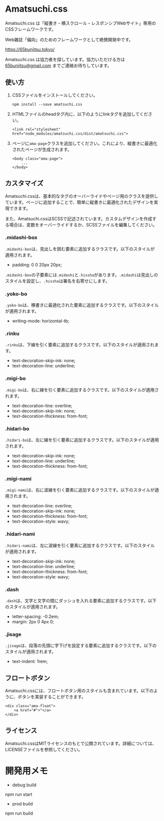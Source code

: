# Amatsuchi.css

Amatsuchi.css は「縦書き・横スクロール・レスポンシブWebサイト」専用のCSSフレームワークです。

Web雑誌「偏向」のためのフレームワークとして絶賛開発中です。

https://65bunjitsu.tokyo/

Amatsuchi.css は協力者を探しています。協力いただける方は 65bunjitsu@gmail.com までご連絡お待ちしています。


## 使い方

1. CSSファイルをインストールしてください。
    
    ```
    npm install --save amatsuchi.css
    
    ```
    
2. HTMLファイルのheadタグ内に、以下のようにlinkタグを追加してください。
    
    ```
    <link rel="stylesheet" href="node_modules/amatsuchi.css/dist/amatsuchi.css">
    
    ```
    
3. ページに`ama-page`クラスを追加してください。これにより、縦書きに最適化されたページが生成されます。
    
    ```
    <body class="ama-page">
        ...
    </body>
    
    ```
    

## カスタマイズ

Amatsuchi.cssは、基本的なタグのオーバーライドやページ用のクラスを提供しています。ページに追加することで、簡単に縦書きに最適化されたデザインを実現できます。

また、Amatsuchi.cssはSCSSで記述されています。カスタムデザインを作成する場合は、変数をオーバーライドするか、SCSSファイルを編集してください。

### .midashi-box

`.midashi-box`は、見出しを囲む要素に追加するクラスです。以下のスタイルが適用されます。

- padding: 0 0 20px 20px;

`.midashi-box`の子要素には`.midashi`と`.hissha`があります。`.midashi`は見出しのスタイルを設定し、`.hissha`は署名を右寄せにします。

### .yoko-bo

`.yoko-bo`は、横書きに最適化された要素に追加するクラスです。以下のスタイルが適用されます。

- writing-mode: horizontal-tb;

### .rinku

`.rinku`は、下線を引く要素に追加するクラスです。以下のスタイルが適用されます。

- text-decoration-skip-ink: none;
- text-decoration-line: underline;

### .migi-bo

`.migi-bo`は、右に線を引く要素に追加するクラスです。以下のスタイルが適用されます。

- text-decoration-line: overline;
- text-decoration-skip-ink: none;
- text-decoration-thickness: from-font;

### .hidari-bo

`.hidari-bo`は、左に線を引く要素に追加するクラスです。以下のスタイルが適用されます。

- text-decoration-skip-ink: none;
- text-decoration-line: underline;
- text-decoration-thickness: from-font;

### .migi-nami

`.migi-nami`は、右に波線を引く要素に追加するクラスです。以下のスタイルが適用されます。

- text-decoration-line: overline;
- text-decoration-skip-ink: none;
- text-decoration-thickness: from-font;
- text-decoration-style: wavy;

### .hidari-nami

`.hidari-nami`は、左に波線を引く要素に追加するクラスです。以下のスタイルが適用されます。

- text-decoration-skip-ink: none;
- text-decoration-line: underline;
- text-decoration-thickness: from-font;
- text-decoration-style: wavy;

### .dash

`.dash`は、文字と文字の間にダッシュを入れる要素に追加するクラスです。以下のスタイルが適用されます。

- letter-spacing: -0.2em;
- margin: 2px 0 4px 0;

### .jisage

`.jisage`は、段落の先頭に字下げを設定する要素に追加するクラスです。以下のスタイルが適用されます。

- text-indent: 1rem;

## フロートボタン

Amatsuchi.cssには、フロートボタン用のスタイルも含まれています。以下のように、ボタンを実装することができます。

```
<div class="ama-float">
    <a href="#">^</a>
</div>

```

## ライセンス

Amatsuchi.cssはMITライセンスのもとで公開されています。詳細については、LICENSEファイルを参照してください。

# 開発用メモ

- debug build

npm run start

- prod build

npm run build
